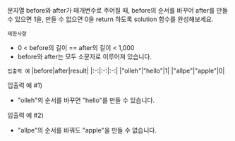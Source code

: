 문자열 before와 after가 매개변수로 주어질 때, before의 순서를 바꾸어 after를 만들 수 있으면 1을, 만들 수 없으면 0을 return 하도록 solution 함수를 완성해보세요.

`제한사항`
- 0 < before의 길이 == after의 길이 < 1,000
- before와 after는 모두 소문자로 이루어져 있습니다.

`입출력 예`
|before|after|result|
|:-:|:-:|:-:|
|"olleh"|"hello"|1|
|"allpe"|"apple"|0|

입출력 예 #1)
- "olleh"의 순서를 바꾸면 "hello"를 만들 수 있습니다.

입출력 예 #2)
- "allpe"의 순서를 바꿔도 "apple"을 만들 수 없습니다.
